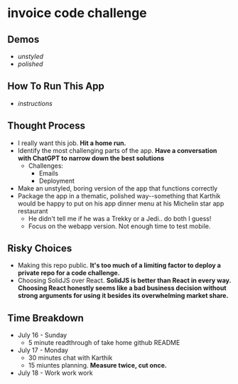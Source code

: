 # invoice code challenge

## Demos

- _unstyled_
- _polished_

## How To Run This App

- _instructions_

## Thought Process

- I really want this job. <b>Hit a home run.</b>
- Identify the most challenging parts of the app. <b>Have a conversation with ChatGPT to narrow down the best solutions</b>
  - Challenges:
    - Emails
    - Deployment
- Make an unstyled, boring version of the app that functions correctly
- Package the app in a thematic, polished way--something that Karthik would be happy to put on his app dinner menu at his Michelin star app restaurant
  - He didn't tell me if he was a Trekky or a Jedi.. do both I guess!
  - Focus on the webapp version. Not enough time to test mobile.

## Risky Choices

- Making this repo public. <b>It's too much of a limiting factor to deploy a private repo for a code challenge.</b>
- Choosing SolidJS over React. <b>SolidJS is better than React in every way. Choosing React honestly seems like a bad business decision without strong arguments for using it besides its overwhelming market share.</b>

## Time Breakdown

- July 16 - Sunday
  - 5 minute readthrough of take home github README
- July 17 - Monday
  - 30 minutes chat with Karthik
  - 15 miuntes planning. <b>Measure twice, cut once.</b>
- July 18 - Work work work
